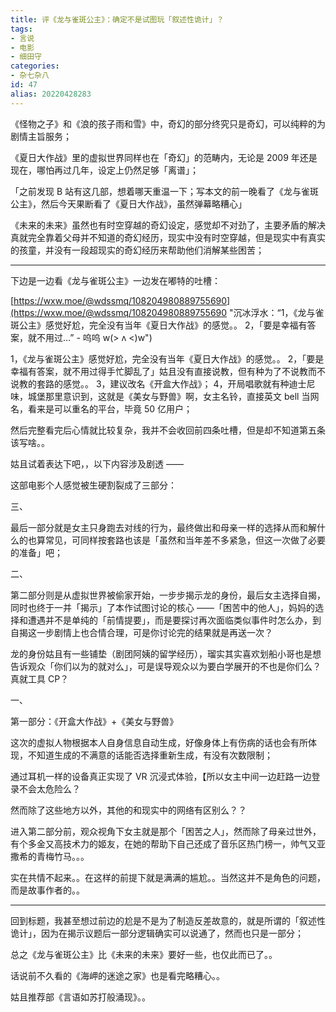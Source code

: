 ```yaml
---
title: 评《龙与雀斑公主》：确定不是试图玩「叙述性诡计」？
tags:
- 言说
- 电影
- 细田守
categories:
- 杂七杂八
id: 47
alias: 20220428283
---
```


《怪物之子》和《浪的孩子雨和雪》中，奇幻的部分终究只是奇幻，可以纯粹的为剧情主旨服务；

<!--more-->

《夏日大作战》里的虚拟世界同样也在「奇幻」的范畴内，无论是 2009 年还是现在，哪怕再过几年，设定上仍然足够「离谱」；

「之前发现 B 站有这几部，想着哪天重温一下；写本文的前一晚看了《龙与雀斑公主》，然后今天果断看了《夏日大作战》，虽然弹幕略糟心」

《未来的未来》虽然也有时空穿越的奇幻设定，感觉却不对劲了，主要矛盾的解决真就完全靠着父母并不知道的奇幻经历，现实中没有时空穿越，但是现实中有真实的孩童，并没有一段超现实的奇幻经历来帮助他们消解某些困苦；

--------

下边是一边看《龙与雀斑公主》一边发在嘟特的吐槽：

[https://wxw.moe/@wdssmq/108204980889755690](https://wxw.moe/@wdssmq/108204980889755690 "沉冰浮水：“1，《龙与雀斑公主》感觉好尬，完全没有当年《夏日大作战》的感觉。。 2，「要是幸福有答案，就不用过…” - 呜呜 w(> ʌ <)w")

1，《龙与雀斑公主》感觉好尬，完全没有当年《夏日大作战》的感觉。。
2，「要是幸福有答案，就不用过得手忙脚乱了」姑且没有直接说教，但有种为了不说教而不说教的套路的感觉。。
3，建议改名《开盒大作战》；
4，开局唱歌就有种迪士尼味，城堡那里意识到，这就是《美女与野兽》啊，女主名铃，直接英文 bell 当网名，看来是可以重名的平台，毕竟 50 亿用户；

然后完整看完后心情就比较复杂，我并不会收回前四条吐槽，但是却不知道第五条该写啥。。

姑且试着表达下吧，，以下内容涉及剧透 ——

这部电影个人感觉被生硬割裂成了三部分：

三、

最后一部分就是女主只身跑去对线的行为，最终做出和母亲一样的选择从而和解什么的也算常见，可同样按套路也该是「虽然和当年差不多紧急，但这一次做了必要的准备」吧；

二、

第二部分则是从虚拟世界被偷家开始，一步步揭示龙的身份，最后女主选择自揭，同时也终于一并「揭示」了本作试图讨论的核心 ——「困苦中的他人」，妈妈的选择和遭遇并不是单纯的「前情提要」，而是要探讨再次面临类似事件时怎么办，到自揭这一步剧情上也合情合理，可是你讨论完的结果就是再送一次？

龙的身份姑且有一些铺垫（剧团阿姨的留学经历），瑠实其实喜欢划船小哥也是想告诉观众「你们以为的就对么」，可是误导观众以为要白学展开的不也是你们么？真就工具 CP？

一、

第一部分：《开盒大作战》+《美女与野兽》

这次的虚拟人物根据本人自身信息自动生成，好像身体上有伤病的话也会有所体现，不知道生成的不满意的话能否选择重新生成，有没有次数限制；

通过耳机一样的设备真正实现了 VR 沉浸式体验，【所以女主中间一边赶路一边登录不会太危险么？

然而除了这些地方以外，其他的和现实中的网络有区别么？？

进入第二部分前，观众视角下女主就是那个「困苦之人」，然而除了母亲过世外，有个多金又高技术力的姬友，在她的帮助下自己还成了音乐区热门榜一，帅气又亚撒希的青梅竹马。。。

实在共情不起来。。在这样的前提下就是满满的尴尬。。当然这并不是角色的问题，而是故事作者的。。

----------

回到标题，我甚至想过前边的尬是不是为了制造反差故意的，就是所谓的「叙述性诡计」，因为在揭示议题后一部分逻辑确实可以说通了，然而也只是一部分；

总之《龙与雀斑公主》比《未来的未来》要好一些，也仅此而已了。。

话说前不久看的《海岬的迷途之家》也是看完略糟心。。

姑且推荐部《言语如苏打般涌现》。。
